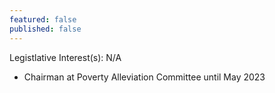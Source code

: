 ```yaml
---
featured: false
published: false
---
```

Legistlative Interest(s): N/A

* Chairman at Poverty Alleviation Committee until May 2023